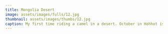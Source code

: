 ```yaml
---
title: Mongolia Desert
image: assets/images/fulls/12.jpg
thumbnail: assets/images/thumbs/12.jpg
caption: My first time riding a camel in a desert. October in Hohhot is freezing, still, the trip was  nice to have some friends around.
---
```

